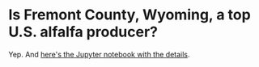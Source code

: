 # Is Fremont County, Wyoming, a top U.S. alfalfa producer?

Yep. And [here's the Jupyter notebook with the details](us-alfalfa-production-data.ipynb).
